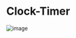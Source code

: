 # Clock-Timer
![image](https://github.com/abhinav019/Clock-Timer/assets/125811269/84b3a321-f5f9-4d2c-b9c8-c7d8ad92bb25)

